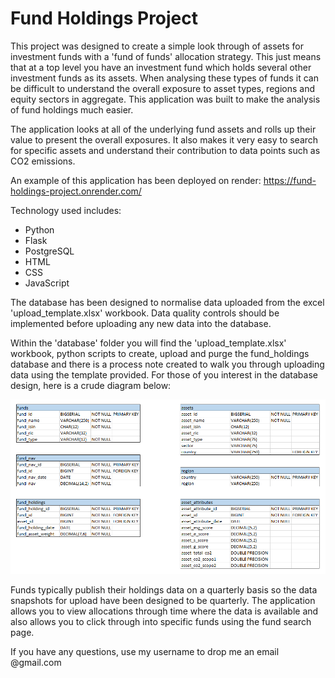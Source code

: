 # Fund Holdings Project

This project was designed to create a simple look through of assets for investment funds with a 'fund of funds' allocation strategy. This just means that at a top level you have an investment fund which holds several other investment funds as its assets. When analysing these types of funds it can be difficult to understand the overall exposure to asset types, regions and equity sectors in aggregate. This application was built to make the analysis of fund holdings much easier.

The application looks at all of the underlying fund assets and rolls up their value to present the overall exposures. It also makes it very easy to search for specific assets and understand their contribution to data points such as CO2 emissions.

An example of this application has been deployed on render: https://fund-holdings-project.onrender.com/

Technology used includes:
- Python
- Flask
- PostgreSQL
- HTML
- CSS 
- JavaScript 

The database has been designed to normalise data uploaded from the excel 'upload_template.xlsx' workbook. Data quality controls should be implemented before uploading any new data into the database. 

Within the 'database' folder you will find the 'upload_template.xlsx' workbook, python scripts to create, upload and purge the fund_holdings database and there is a process note created to walk you through uploading data using the template provided. For those of you interest in the database design, here is a crude diagram below:

![Database design](https://github.com/Terry4715/fund_holdings/raw/master/database/database_design.PNG)

Funds typically publish their holdings data on a quarterly basis so the data snapshots for upload have been designed to be quarterly. The application allows you to view allocations through time where the data is available and also allows you to click through into specific funds using the fund search page.

If you have any questions, use my username to drop me an email @gmail.com
